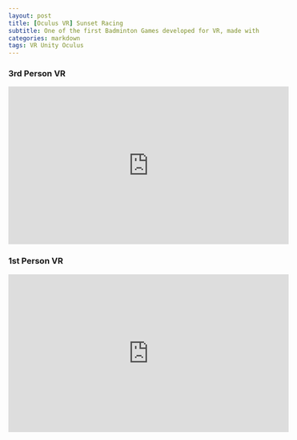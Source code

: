 ```yaml
---
layout: post
title: [Oculus VR] Sunset Racing
subtitle: One of the first Badminton Games developed for VR, made with Unity for the Oculus Platform
categories: markdown
tags: VR Unity Oculus
---
```


### 3rd Person VR

<iframe width="560" height="315" src="https://www.youtube.com/embed/IDF6BetsXB8" title="YouTube video player" frameborder="0" allow="accelerometer; autoplay; clipboard-write; encrypted-media; gyroscope; picture-in-picture" allowfullscreen></iframe>

### 1st Person VR

<iframe width="560" height="315" src="https://www.youtube.com/embed/r8E4o2h2Fn8" title="YouTube video player" frameborder="0" allow="accelerometer; autoplay; clipboard-write; encrypted-media; gyroscope; picture-in-picture" allowfullscreen></iframe>
